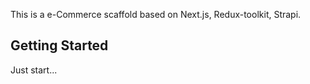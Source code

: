 This is a e-Commerce scaffold based on Next.js, Redux-toolkit, Strapi.

## Getting Started

Just start...
